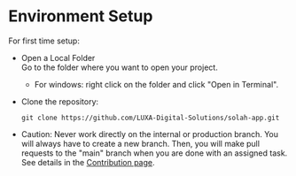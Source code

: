 # Environment Setup

For first time setup:

- Open a Local Folder  
  Go to the folder where you want to open your project.
    - For windows: right click on the folder and click "Open in Terminal".

- Clone the repository:  
  ```
  git clone https://github.com/LUXA-Digital-Solutions/solah-app.git
  ```

- Caution: 
  Never work directly on the internal or production branch. You will always have to create a new branch. Then, you will make pull requests to the "main" branch when you are done with an assigned task. See details in the [Contribution page](/docs/Contribution/index.md).
